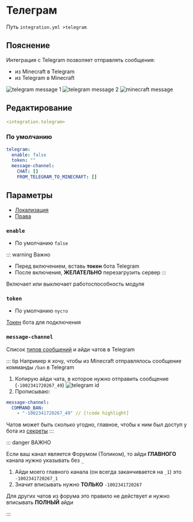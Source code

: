 # Телеграм
Путь `integration.yml >telegram`

## Пояснение
Интеграция с Telegram позволяет отправлять сообщения:
- из Minecraft в Telegram
- из Telegram в Minecraft

![telegram message 1](/telegrammessage1.png)
![telegram message 2](/telegrammessage2.png)
![minecraft message](/telegramminecraftmessage.png)


## Редактирование
```yaml
<integration.telegram>
```

### По умолчанию
```yaml
telegram:
  enable: false
  token: ""
  message-channel:
    CHAT: []
    FROM_TELEGRAM_TO_MINECRAFT: []
```

## Параметры

- [Локализация](/ru/localizations/ru_ru/integration/telegram/)
- [Права](/ru/permission/integration/telegram/)

### `enable`
- По умолчанию `false`

::: warning Важно
- Перед включением, вставь **токен** бота Telegram
- После включения, **ЖЕЛАТЕЛЬНО** перезагрузить сервер
:::

Включает или выключает работоспособность модуля

### `token`
- По умолчанию `пусто`

[Токен](https://core.telegram.org/bots/faq#how-do-i-create-a-bot) бота для подключения

### `message-channel`

Список [типов сообщений](#типы-сообщений) и айди чатов в Telegram

::: tip Например я хочу, чтобы из Minecraft отправлялось сообщение комманды `/ban` в Telegram
1. Копирую айди чата, в которое нужно отправить сообщение (`-1002341720267_49`)
![telegram id](/telegramid.png)
2. Прописываю:
```yaml
message-channel:
  COMMAND_BAN:
    - "-1002341720267_49" // [!code highlight]
```

Чатов может быть сколько угодно, главное, чтобы к ним был доступ у бота из [секреты](/ru/secrets/telegram/)
:::

::: danger ВАЖНО

Если ваш канал является Форумом (Топиком), то айди **ГЛАВНОГО** канала нужно указывать без `_`

1. Айди моего главного канала (он всегда заканчивается на `_1`) это `-1002341720267_1` 
2. Значит вписывать нужно **ТОЛЬКО** `-1002341720267`

Для других чатов из форума это правило не действует и нужно вписывать **ПОЛНЫЙ** айди

:::

<!--@include: @/ru/parts/messagetag.md-->

